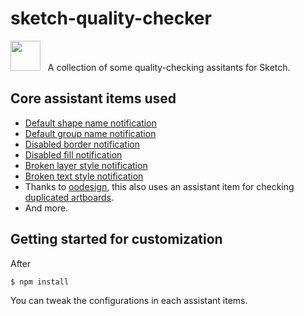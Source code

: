 # sketch-quality-checker

<img src=https://zigzag.is/sketchassistant/icon.png width="48px" height="48px"> &nbsp; A collection of some quality-checking assitants for Sketch.


## Core assistant items used
- [Default shape name notification](https://github.com/sketch-hq/sketch-assistants/tree/main/assistants/core/src/rules/name-pattern-shapes)
- [Default group name notification](https://github.com/sketch-hq/sketch-assistants/tree/main/assistants/core/src/rules/name-pattern-groups)
- [Disabled border notification](https://github.com/sketch-hq/sketch-assistants/tree/main/assistants/core/src/rules/borders-no-disabled)
- [Disabled fill notification](https://github.com/sketch-hq/sketch-assistants/tree/main/assistants/core/src/rules/fills-no-disabled)
- [Broken layer style notification](https://github.com/sketch-hq/sketch-assistants/tree/main/assistants/core/src/rules/layer-styles-no-dirty)
- [Broken text style notification](https://github.com/sketch-hq/sketch-assistants/tree/main/assistants/core/src/rules/text-styles-no-dirty)
- Thanks to [oodesign](https://github.com/oodesign), this also uses an assistant item for checking [duplicated artboards](https://github.com/oodesign/duplicates-assistant).
- And more.

## Getting started for customization

After
```
$ npm install
```
You can tweak the configurations in each assistant items.